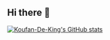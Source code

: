 ## Hi there 👋

[![Koufan-De-King's GitHub stats](https://github-readme-stats.vercel.app/api?username=Koufan-De-King)](https://github.com/anuraghazra/github-readme-stats)
<!--
**Koufan-De-King/Koufan-De-King** is a ✨ _special_ ✨ repository because its `README.md` (this file) appears on your GitHub profile.

Here are some ideas to get you started:

- 🔭 I’m currently working on ...
- 🌱 I’m currently learning ...
- 👯 I’m looking to collaborate on ...
- 🤔 I’m looking for help with ...
- 💬 Ask me about ...
- 📫 How to reach me: ...
- 😄 Pronouns: ...
- ⚡ Fun fact: ...
-->
